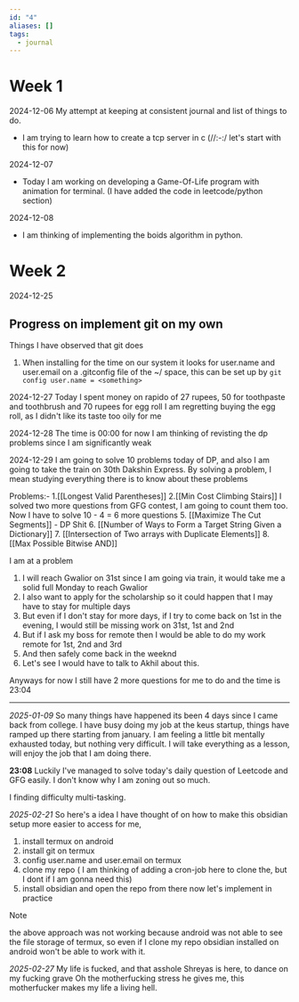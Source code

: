```yaml
---
id: "4"
aliases: []
tags:
  - journal
---
```


# Week 1

2024-12-06
My attempt at keeping at consistent journal and list of things to do.
- I am trying to learn how to create a tcp server in c (//\:-:/ let's start with this for now)

2024-12-07
- Today I am working on developing a Game-Of-Life program with animation for terminal. (I have added the code in leetcode/python section)

2024-12-08
- I am thinking of implementing the boids algorithm in python.

# Week 2
2024-12-25

## Progress on implement git on my own
Things I have observed that git does
1. When installing for the time on our system it looks for user.name and user.email on a .gitconfig file of the ~/ space, this can be set up by  `git config user.name = <something> `

2024-12-27
Today I spent money on rapido of 27 rupees, 50 for toothpaste and toothbrush and 70 rupees for egg roll
I am regretting buying the egg roll, as I didn't like its taste too oily for me

2024-12-28
The time is 00:00 for now I am thinking of revisting the dp problems since I am significantly weak

2024-12-29
I am going to solve 10 problems today of DP, and also I am going to take the train on 30th Dakshin Express.
By solving a problem, I mean studying everything there is to know about these problems

 Problems:-
 1.[[Longest Valid Parentheses]]
 2.[[Min Cost Climbing Stairs]]
 I solved two more questions from GFG contest, I am going to count them too.
 Now I have to solve 10 - 4 = 6 more questions
5. [[Maximize The Cut Segments]] - DP Shit
6. [[Number of Ways to Form a Target String Given a Dictionary]]
7. [[Intersection of Two arrays with Duplicate Elements]]
8. [[Max Possible Bitwise AND]]

I am at a problem
1. I will reach Gwalior on 31st since I am going via train, it would take me a solid full Monday to reach Gwalior
2. I also want to apply for the scholarship so it could happen that I may have to stay for multiple days
3. But even if I don't stay for more days, if I try to come back on 1st in the evening, I would still be missing work on 31st, 1st and 2nd
4. But if I ask my boss for remote then I would be able to do my work remote for 1st, 2nd and 3rd
5. And then safely come back in the weeknd
6. Let's see I would have to talk to Akhil about this.

Anyways for now I still have 2 more questions for me to do and the time is 23:04

------

*2025-01-09*
So many things have happened its been 4 days since I came back from college.
I have busy doing  my job at the keus startup, things have ramped up there starting from january.
I am feeling a little bit mentally exhausted today, but nothing very difficult. I will take everything as a lesson, will enjoy the job that I am doing there.

**23:08**
Luckily I've managed to solve today's daily question of Leetcode and GFG easily. I don't know why I am zoning out so much.

I finding difficulty multi-tasking.


*2025-02-21*
So here's a idea I have thought of on how to make this obsidian setup more easier to access for me, 
1. install termux on android 
2. install git on termux
3. config user.name and user.email on termux
4. clone my repo ( I am thinking of adding a cron-job here to clone the, but I dont if I am gonna need this)
5. install obsidian and open the repo from there
now let's implement in practice
> [!note]
> the above approach was not working because android was not able to see the file storage 
> of termux, so even if I clone my repo 
> obsidian installed on android won't be able to work with it.

*2025-02-27*
My life is fucked, and that asshole Shreyas is here, to dance on my fucking grave
Oh the motherfucking stress he gives me,
this motherfucker makes my life a living hell.

